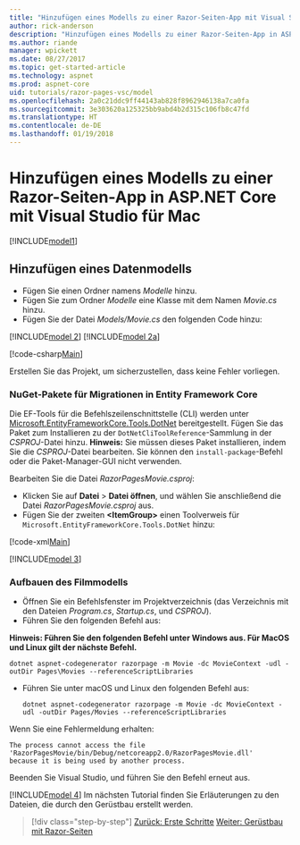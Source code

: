 ```yaml
---
title: "Hinzufügen eines Modells zu einer Razor-Seiten-App mit Visual Studio für Mac"
author: rick-anderson
description: "Hinzufügen eines Modells zu einer Razor-Seiten-App in ASP.NET Core mithilfe von Visual Studio für Mac"
ms.author: riande
manager: wpickett
ms.date: 08/27/2017
ms.topic: get-started-article
ms.technology: aspnet
ms.prod: aspnet-core
uid: tutorials/razor-pages-vsc/model
ms.openlocfilehash: 2a0c21ddc9ff44143ab828f8962946138a7ca0fa
ms.sourcegitcommit: 3e303620a125325bb9abd4b2d315c106fb8c47fd
ms.translationtype: HT
ms.contentlocale: de-DE
ms.lasthandoff: 01/19/2018
---
```

# <a name="adding-a-model-to-a-razor-pages-app-in-aspnet-core-with-visual-studio-for-mac"></a>Hinzufügen eines Modells zu einer Razor-Seiten-App in ASP.NET Core mit Visual Studio für Mac

[!INCLUDE[model1](../../includes/RP/model1.md)]

## <a name="add-a-data-model"></a>Hinzufügen eines Datenmodells

* Fügen Sie einen Ordner namens *Modelle* hinzu.
* Fügen Sie zum Ordner *Modelle* eine Klasse mit dem Namen *Movie.cs* hinzu.
* Fügen Sie der Datei *Models/Movie.cs* den folgenden Code hinzu:

[!INCLUDE[model 2](../../includes/RP/model2.md)]
[!INCLUDE[model 2a](../../includes/RP/model2a.md)]

[!code-csharp[Main](../../tutorials/razor-pages/razor-pages-start/sample/RazorPagesMovie/Startup.cs?name=snippet_ConfigureServices2&highlight=3-6)]

Erstellen Sie das Projekt, um sicherzustellen, dass keine Fehler vorliegen.

### <a name="entity-framework-core-nuget-packages-for-migrations"></a>NuGet-Pakete für Migrationen in Entity Framework Core

Die EF-Tools für die Befehlszeilenschnittstelle (CLI) werden unter [Microsoft.EntityFrameworkCore.Tools.DotNet](https://www.nuget.org/packages/Microsoft.EntityFrameworkCore.Tools.DotNet) bereitgestellt. Fügen Sie das Paket zum Installieren zu der `DotNetCliToolReference`-Sammlung in der *CSPROJ*-Datei hinzu. **Hinweis:** Sie müssen dieses Paket installieren, indem Sie die *CSPROJ*-Datei bearbeiten. Sie können den `install-package`-Befehl oder die Paket-Manager-GUI nicht verwenden.

Bearbeiten Sie die Datei *RazorPagesMovie.csproj*:

* Klicken Sie auf **Datei** > **Datei öffnen**, und wählen Sie anschließend die Datei *RazorPagesMovie.csproj* aus.
* Fügen Sie der zweiten **\<ItemGroup>** einen Toolverweis für `Microsoft.EntityFrameworkCore.Tools.DotNet` hinzu:

[!code-xml[Main](../../tutorials/razor-pages/razor-pages-start/snapshot_cli_sample/RazorPagesMovie/RazorPagesMovie.cli.csproj?range=12-16&highlight=4)]

[!INCLUDE[model 3](../../includes/RP/model3.md)]

<a name="scaffold"></a>
### <a name="scaffold-the-movie-model"></a>Aufbauen des Filmmodells

* Öffnen Sie ein Befehlsfenster im Projektverzeichnis (das Verzeichnis mit den Dateien *Program.cs*, *Startup.cs*, und *CSPROJ*).
* Führen Sie den folgenden Befehl aus:

**Hinweis: Führen Sie den folgenden Befehl unter Windows aus. Für MacOS und Linux gilt der nächste Befehl.**

  ```console
  dotnet aspnet-codegenerator razorpage -m Movie -dc MovieContext -udl -outDir Pages\Movies --referenceScriptLibraries
  ```

* Führen Sie unter macOS und Linux den folgenden Befehl aus:

  ```console
  dotnet aspnet-codegenerator razorpage -m Movie -dc MovieContext -udl -outDir Pages/Movies --referenceScriptLibraries
  ```

Wenn Sie eine Fehlermeldung erhalten:
  ```
  The process cannot access the file 
 'RazorPagesMovie/bin/Debug/netcoreapp2.0/RazorPagesMovie.dll' 
  because it is being used by another process.
  ```

Beenden Sie Visual Studio, und führen Sie den Befehl erneut aus.

[!INCLUDE[model 4](../../includes/RP/model4.md)] Im nächsten Tutorial finden Sie Erläuterungen zu den Dateien, die durch den Gerüstbau erstellt werden.

>[!div class="step-by-step"]
[Zurück: Erste Schritte](xref:tutorials/razor-pages-vsc/razor-pages-start)
[Weiter: Gerüstbau mit Razor-Seiten](xref:tutorials/razor-pages/page)
